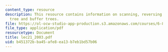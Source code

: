 ```yaml
---
content_type: resource
description: This resource contains information on scanning, reversing an array, search
  tree and buffer trees.
file: https://ol-ocw-studio-app-production.s3.amazonaws.com/courses/6-854j-advanced-algorithms-fall-2005/b451372bba45afe8ea13b7eb1bd57b06_lec21_2003.pdf
file_type: application/pdf
resourcetype: Document
title: lec21_2003.pdf
uid: b451372b-ba45-afe8-ea13-b7eb1bd57b06
---
```

